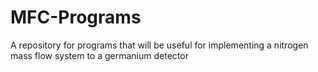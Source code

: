 # MFC-Programs
A repository for programs that will be useful for implementing a nitrogen mass flow system to a germanium detector
